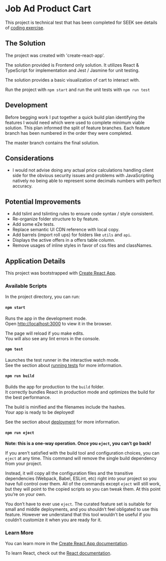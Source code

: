 
# Job Ad Product Cart

This project is technical test that has been completed for SEEK see details of [coding exercise](./docs/Software%20Engineer%20Code%20Challenge%20-%20Jan%2019.pdf).

## The Solution

The project was created with 'create-react-app'.

The solution provided is Frontend only solution. It utilizes React & TypeScript for implementation and Jest / Jasmine for unit testing.

The solution provides a basic visualization of cart to interact with.

Run the project with `npm start` and run the unit tests with `npm run test`

## Development
Before begging work I put together a quick build plan identifying the features I would need which were used to complete minimum viable solution. This plan informed the split of feature branches. Each feature branch has been numbered in the order they were completed.

The master branch contains the final solution.

## Considerations
*  I would not advise doing any actual price calculations handling client side for the obvious security issues and problems with JavaScripting natively no being able to represent some decimals numbers with perfect accuracy.

## Potential Improvements

* Add tslint and tslinting rules to ensure code syntax / style consistent.
* Re-organize folder structure to by feature.
* Add some e2e tests.
* Replace semantic UI CDN reference with local copy.
* Add barrels (import roll ups) for folders like `utils` and `api`.
* Displays the active offers in a offers table column.
* Remove usages of inline styles in favor of css files and classNames.
 

## Application Details

This project was bootstrapped with [Create React App](https://github.com/facebook/create-react-app).

### Available Scripts

In the project directory, you can run:

#### `npm start`

Runs the app in the development mode.<br>
Open [http://localhost:3000](http://localhost:3000) to view it in the browser.

The page will reload if you make edits.<br>
You will also see any lint errors in the console.

#### `npm test`

Launches the test runner in the interactive watch mode.<br>
See the section about [running tests](https://facebook.github.io/create-react-app/docs/running-tests) for more information.

#### `npm run build`

Builds the app for production to the `build` folder.<br>
It correctly bundles React in production mode and optimizes the build for the best performance.

The build is minified and the filenames include the hashes.<br>
Your app is ready to be deployed!

See the section about [deployment](https://facebook.github.io/create-react-app/docs/deployment) for more information.

#### `npm run eject`

**Note: this is a one-way operation. Once you `eject`, you can’t go back!**

If you aren’t satisfied with the build tool and configuration choices, you can `eject` at any time. This command will remove the single build dependency from your project.

Instead, it will copy all the configuration files and the transitive dependencies (Webpack, Babel, ESLint, etc) right into your project so you have full control over them. All of the commands except `eject` will still work, but they will point to the copied scripts so you can tweak them. At this point you’re on your own.

You don’t have to ever use `eject`. The curated feature set is suitable for small and middle deployments, and you shouldn’t feel obligated to use this feature. However we understand that this tool wouldn’t be useful if you couldn’t customize it when you are ready for it.

### Learn More

You can learn more in the [Create React App documentation](https://facebook.github.io/create-react-app/docs/getting-started).

To learn React, check out the [React documentation](https://reactjs.org/).
